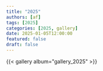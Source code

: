 ```yaml
---
title: "2025"
authors: [af]
tags: [2025]
categories: [2025, gallery]
date: 2025-01-05T12:00:00
featured: false
draft: false
---
```


{{< gallery album="gallery_2025" >}}
